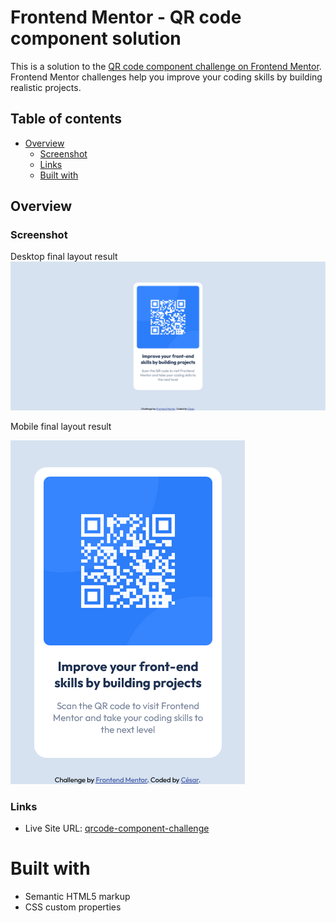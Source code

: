 # Frontend Mentor - QR code component solution

This is a solution to the [QR code component challenge on Frontend Mentor](https://www.frontendmentor.io/challenges/qr-code-component-iux_sIO_H). Frontend Mentor challenges help you improve your coding skills by building realistic projects. 

## Table of contents

- [Overview](#overview)
  - [Screenshot](#screenshot)
  - [Links](#links)
  - [Built with](#built-with)

## Overview

### Screenshot

Desktop final layout result
![](./design/desktop-design-done.png)

Mobile final layout result

![](./design/mobile-design-done.png)

### Links

- Live Site URL: [qrcode-component-challenge](https://qrcode-component-eight.vercel.app)

# Built with

- Semantic HTML5 markup
- CSS custom properties